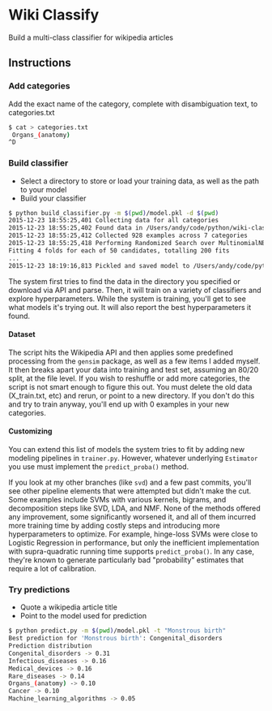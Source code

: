 # Wiki Classify

Build a multi-class classifier for wikipedia articles 

## Instructions

### Add categories
Add the exact name of the category, complete with disambiguation text, to categories.txt

```bash
$ cat > categories.txt
 Organs_(anatomy)
^D
```

### Build classifier

* Select a directory to store or load your training data, as well as the path to your model
* Build your classifier

```bash
$ python build_classifier.py -m $(pwd)/model.pkl -d $(pwd)
2015-12-23 18:55:25,401 Collecting data for all categories
2015-12-23 18:55:25,402 Found data in /Users/andy/code/python/wiki-classify:
2015-12-23 18:55:25,412 Collected 928 examples across 7 categories
2015-12-23 18:55:25,418 Performing Randomized Search over MultinomialNB Parameters
Fitting 4 folds for each of 50 candidates, totalling 200 fits
...
2015-12-23 18:19:16,813 Pickled and saved model to /Users/andy/code/python/wiki-classify/model.pkl
```

The system first tries to find the data in the directory you specified or download via API and parse.
Then, it will train on a variety of classifiers and explore hyperparameters.
While the system is training, you'll get to see what models it's trying out.
It will also report the best hyperparameters it found.

#### Dataset

The script hits the Wikipedia API and then applies some predefined processing from the `gensim` package, as well as a few items I added myself.
It then breaks apart your data into training and test set, assuming an 80/20 split, at the file level.
If you wish to reshuffle or add more categories, the script is not smart enough to figure this out.
You must delete the old data (X_train.txt, etc) and rerun, or point to a new directory.
If you don't do this and try to train anyway, you'll end up with 0 examples in your new categories.

#### Customizing

You can extend this list of models the system tries to fit by adding new modeling pipelines in `trainer.py`.
However, whatever underlying `Estimator` you use must implement the `predict_proba()` method.

If you look at my other branches (like `svd`) and a few past commits, you'll see other pipeline elements that were attempted but didn't make the cut.
Some examples include SVMs with various kernels, bigrams, and decomposition steps like SVD, LDA, and NMF.
None of the methods offered any improvement, some significantly worsened it, and all of them incurred more training time by adding costly steps and introducing more hyperparameters to optimize.
For example, hinge-loss SVMs were close to Logistic Regression in performance, but only the inefficient implementation with supra-quadratic running time supports `predict_proba()`. In any case, they're known to generate particularly bad "probability" estimates that require a lot of calibration.

### Try predictions

* Quote a wikipedia article title
* Point to the model used for prediction

```bash
$ python predict.py -m $(pwd)/model.pkl -t "Monstrous birth"
Best prediction for 'Monstrous birth': Congenital_disorders
Prediction distribution
Congenital_disorders -> 0.31
Infectious_diseases -> 0.16
Medical_devices -> 0.16
Rare_diseases -> 0.14
Organs_(anatomy) -> 0.10
Cancer -> 0.10
Machine_learning_algorithms -> 0.05
```
